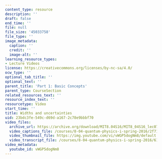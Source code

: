 ```yaml
---
content_type: resource
description: ''
draft: false
end_time: ''
file: null
file_size: '45033758'
file_type: ''
image_metadata:
  caption: ''
  credit: ''
  image-alt: ''
learning_resource_types:
- Lecture Videos
license: https://creativecommons.org/licenses/by-nc-sa/4.0/
ocw_type: ''
optional_tab_title: ''
optional_text: ''
parent_title: 'Part 1: Basic Concepts'
parent_type: CourseSection
related_resources_text: ''
resource_index_text: ''
resourcetype: Video
start_time: ''
title: Widths and uncertainties
uid: 23bdc3fe-549c-d69d-a167-2c78e9bbbf70
video_files:
  archive_url: https://archive.org/download/MIT8.04S16/MIT8_04S16_lec07_s3_300k.mp4
  video_captions_file: /courses/8-04-quantum-physics-i-spring-2016/2f71591c5656537f9f74446d8ac45507_vWGP5dogNm8.vtt
  video_thumbnail_file: https://img.youtube.com/vi/vWGP5dogNm8/default.jpg
  video_transcript_file: /courses/8-04-quantum-physics-i-spring-2016/61056453c541a8a96b242dc088e7c7ae_vWGP5dogNm8.pdf
video_metadata:
  youtube_id: vWGP5dogNm8
---
```

